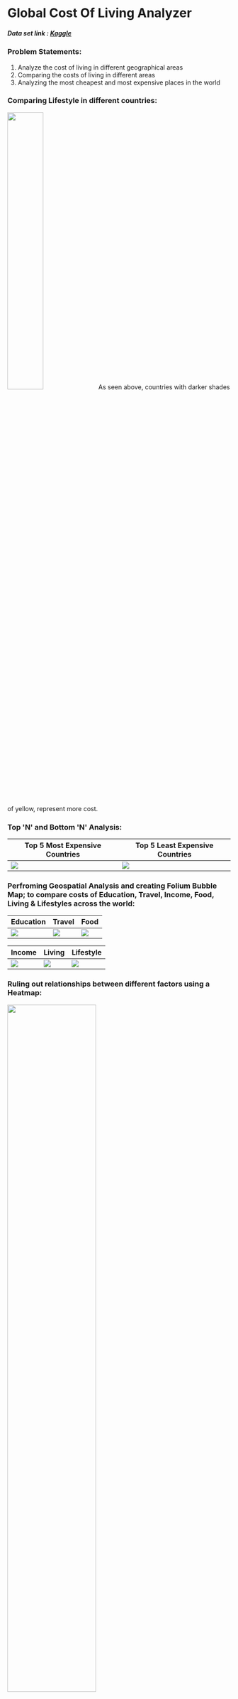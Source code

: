 # Global Cost Of Living Analyzer

##### <i> Data set link : <a href = https://www.kaggle.com/stephenofarrell/cost-of-living>Kaggle</a></i>

### Problem Statements:
1. Analyze the cost of living in different geographical areas
2. Comparing the costs of living in different areas
3. Analyzing the most cheapest and most expensive places in the world

### Comparing Lifestyle in different countries:

<img width="40%" src="https://github.com/Vivek-Hotti/Global_Cost_Of_Living_Analyzer/blob/main/images/1.1.JPG"> 
As seen above, countries with darker shades of yellow, represent more cost.

### Top 'N' and Bottom 'N' Analysis:

| Top 5 Most Expensive Countries  | Top 5 Least Expensive Countries  |
| ------------- | ------------- |
| ![](https://github.com/Vivek-Hotti/Global_Cost_Of_Living_Analyzer/blob/main/images/2.1.JPG)  | ![](https://github.com/Vivek-Hotti/Global_Cost_Of_Living_Analyzer/blob/main/images/3.1.JPG)  |

### Perfroming Geospatial Analysis and creating Folium Bubble Map; to compare costs of Education, Travel, Income, Food, Living & Lifestyles across the world:
| Education  | Travel | Food |
| ------------- | ------------- | ------------ |
| ![](https://github.com/Vivek-Hotti/Global_Cost_Of_Living_Analyzer/blob/main/images/4.JPG)  | ![](https://github.com/Vivek-Hotti/Global_Cost_Of_Living_Analyzer/blob/main/images/5.JPG)  | ![](https://github.com/Vivek-Hotti/Global_Cost_Of_Living_Analyzer/blob/main/images/6.JPG) |

| Income  | Living  | Lifestyle |
| ------------- | ------------- | ------------ |
| ![](https://github.com/Vivek-Hotti/Global_Cost_Of_Living_Analyzer/blob/main/images/7.JPG)  | ![](https://github.com/Vivek-Hotti/Global_Cost_Of_Living_Analyzer/blob/main/images/8.JPG)  | ![](https://github.com/Vivek-Hotti/Global_Cost_Of_Living_Analyzer/blob/main/images/9.JPG) |

### Ruling out relationships between different factors using a Heatmap:
<img width="63%" src="https://github.com/Vivek-Hotti/Global_Cost_Of_Living_Analyzer/blob/main/images/10.png"> 

### Comparing Lifestyles and other Factors of Popular Countries:
<img width="35%" src="https://github.com/Vivek-Hotti/Global_Cost_Of_Living_Analyzer/blob/main/images/11.JPG"> 

### Comparing Lifestyles and other Factors of Indian Citites:
<img width="50%" src="https://github.com/Vivek-Hotti/Global_Cost_Of_Living_Analyzer/blob/main/images/12.png"> 

### List of most and least expensive countries to live in after intermediate analysis:
| Most Expensive Countries  | Least Expensive Countries  |
| ------------- | ------------- |
| ![](https://github.com/Vivek-Hotti/Global_Cost_Of_Living_Analyzer/blob/main/images/13.JPG)  | ![](https://github.com/Vivek-Hotti/Global_Cost_Of_Living_Analyzer/blob/main/images/14.JPG)  |

### Analyzing the Quality of Life:
| Best  | Worst  |
| ------------- | ------------- |
| ![](https://github.com/Vivek-Hotti/Global_Cost_Of_Living_Analyzer/blob/main/images/15.JPG)  | ![](https://github.com/Vivek-Hotti/Global_Cost_Of_Living_Analyzer/blob/main/images/16.JPG)  |

### Analyzing the Healthcare:
| Best  | Worst  |
| ------------- | ------------- |
| ![](https://github.com/Vivek-Hotti/Global_Cost_Of_Living_Analyzer/blob/main/images/17.JPG)  | ![](https://github.com/Vivek-Hotti/Global_Cost_Of_Living_Analyzer/blob/main/images/18.JPG)  |

### Analyzing the Crime Rates:
| Best  | Worst  |
| ------------- | ------------- |
| ![](https://github.com/Vivek-Hotti/Global_Cost_Of_Living_Analyzer/blob/main/images/19.JPG)  | ![](https://github.com/Vivek-Hotti/Global_Cost_Of_Living_Analyzer/blob/main/images/20.JPG)  |

## Recommending better cities to Live:

![](https://github.com/Vivek-Hotti/Global_Cost_Of_Living_Analyzer/blob/main/images/21.JPG)

